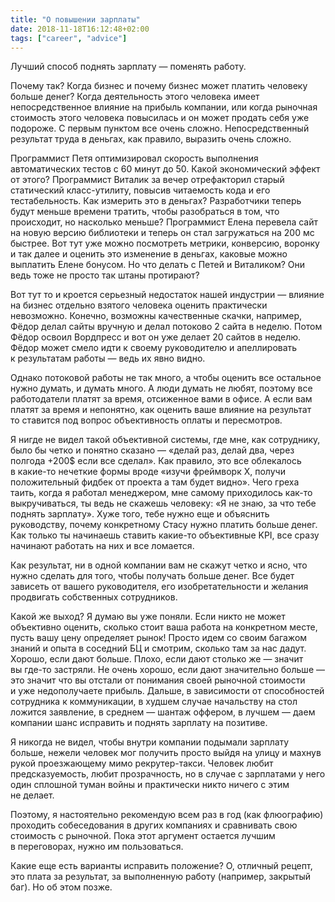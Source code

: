 ```yaml
---
title: "О повышении зарплаты"
date: 2018-11-18T16:12:48+02:00
tags: ["career", "advice"]
---
```


Лучший способ поднять зарплату — поменять работу.

Почему так? Когда бизнес и почему бизнес может платить человеку больше денег? Когда деятельность этого человека имеет непосредственное влияние на прибыль компании, или когда рыночная стоимость этого человека повысилась и он может продать себя уже подороже.
С первым пунктом все очень сложно. Непосредственный результат труда в деньгах, как правило, выразить очень сложно. 

Программист Петя оптимизировал скорость выполнения автоматических тестов с 60 минут до 50. Какой экономический эффект от этого? Программист Виталик за вечер отрефакторил старый статический класс-утилиту, повысив читаемость кода и его тестабельность. Как измерить это в деньгах? Разработчики теперь будут меньше времени тратить, чтобы разобраться в том, что происходит, но насколько меньше? Программист Елена перевела сайт на новую версию библиотеки и теперь он стал загружаться на 200 мс быстрее. Вот тут уже можно посмотреть метрики, конверсию, воронку и так далее и оценить это изменение в деньгах, каковые можно выплатить Елене бонусом. Но что делать с Петей и Виталиком? Они ведь тоже не просто так штаны протирают?

Вот тут то и кроется серьезный недостаток нашей индустрии — влияние на бизнес отдельно взятого человека оценить практически невозможно. Конечно, возможны качественные скачки, например, Фёдор делал сайты вручную и делал потоково 2 сайта в неделю. Потом Фёдор освоил Вордпресс и вот он уже делает 20 сайтов в неделю. Фёдор может смело идти к своему руководителю и апеллировать к результатам работы — ведь их явно видно. 

Однако потоковой работы не так много, а чтобы оценить все остальное нужно думать, и думать много. А люди думать не любят, поэтому все работодатели платят за время, отсиженное вами в офисе. А если вам платят за время и непонятно, как оценить ваше влияние на результат то ставится под вопрос объективность оплаты и пересмотров.

Я нигде не видел такой объективной системы, где мне, как сотруднику, было бы четко и понятно сказано — «делай раз, делай два, через полгода +200$ если все сделал». Как правило, это все облекалось в какие-то нечеткие формы вроде «изучи фреймворк X, получи положительный фидбек от проекта а там будет видно». Чего греха таить, когда я работал менеджером, мне самому приходилось как-то выкручиваться, ты ведь не скажешь человеку: «Я не знаю, за что тебе поднять зарплату». Хуже того, тебе нужно еще и объяснить руководству, почему конкретному Стасу нужно платить больше денег. Как только ты начинаешь ставить какие-то объективные KPI, все сразу начинают работать на них и все ломается.

Как результат, ни в одной компании вам не скажут четко и ясно, что нужно сделать для того, чтобы получать больше денег. Все будет зависеть от вашего руководителя, его изобретательности и желания продвигать собственных сотрудников.

Какой же выход? Я думаю вы уже поняли. Если никто не может объективно оценить, сколько стоит ваша работа на конкретном месте, пусть вашу цену определяет рынок! Просто идем со своим багажом знаний и опыта в соседний БЦ и смотрим, сколько там за нас дадут. Хорошо, если дают больше. Плохо, если дают столько же — значит вы где-то застряли. Не очень хорошо, если дают значительно больше — это значит что вы отстали от понимания своей рыночной стоимости и уже недополучаете прибыль. Дальше, в зависимости от способностей сотрудника к коммуникации, в худшем случае начальству на стол ложится заявление, в среднем — шантаж оффером, в лучшем — даем компании шанс исправить и поднять зарплату на позитиве.

Я никогда не видел, чтобы внутри компании подымали зарплату больше, нежели человек мог получить просто выйдя на улицу и махнув рукой проезжающему мимо рекрутер-такси. Человек любит предсказуемость, любит прозрачность, но в случае с зарплатами у него один сплошной туман войны и практически никто ничего с этим не делает.

Поэтому, я настоятельно рекомендую всем раз в год (как флюографию) проходить собеседования в других компаниях и сравнивать свою стоимость с рыночной. Пока этот аргумент остается лучшим в переговорах, нужно им пользоваться. 

Какие еще есть варианты исправить положение? О, отличный рецепт, это плата за результат, за выполненную работу (например, закрытый баг). Но об этом позже.
